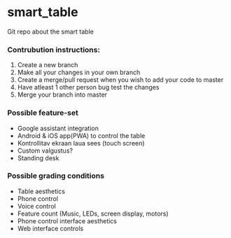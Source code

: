 # smart_table
Git repo about the smart table

### Contrubution instructions:
1. Create a new branch
2. Make all your changes in your own branch
3. Create a merge/pull request when you wish to add your code to master
4. Have atleast 1 other person bug test the changes
5. Merge your branch into master

### Possible feature-set
* Google assistant integration
* Android & iOS app(PWA) to control the table
* Kontrollitav ekraan laua sees (touch screen)
* Custom valgustus?
* Standing desk

### Possible grading conditions
* Table aesthetics
* Phone control
* Voice control
* Feature count (Music, LEDs, screen display, motors)
* Phone control interface aesthetics
* Web interface controls